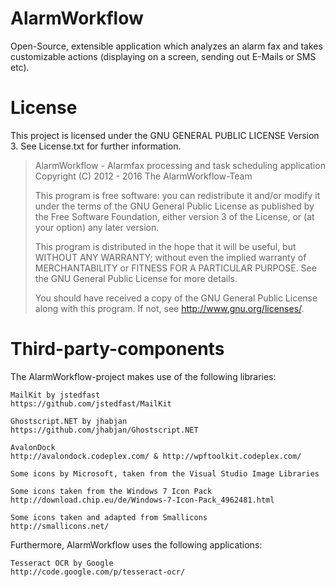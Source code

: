 # AlarmWorkflow

Open-Source, extensible application which analyzes an alarm fax and takes customizable actions (displaying on a screen, sending out E-Mails or SMS etc).

# License

This project is licensed under the GNU GENERAL PUBLIC LICENSE Version 3. See License.txt for further information.

> AlarmWorkflow - Alarmfax processing and task scheduling application
> Copyright (C) 2012 - 2016	The AlarmWorkflow-Team
>
> This program is free software: you can redistribute it and/or modify
> it under the terms of the GNU General Public License as published by
> the Free Software Foundation, either version 3 of the License, or
> (at your option) any later version.
>
> This program is distributed in the hope that it will be useful,
> but WITHOUT ANY WARRANTY; without even the implied warranty of
> MERCHANTABILITY or FITNESS FOR A PARTICULAR PURPOSE.  See the
> GNU General Public License for more details.
>
> You should have received a copy of the GNU General Public License
> along with this program.  If not, see <http://www.gnu.org/licenses/>.

# Third-party-components

The AlarmWorkflow-project makes use of the following libraries:

    MailKit by jstedfast
    https://github.com/jstedfast/MailKit
    
	Ghostscript.NET by jhabjan
	https://github.com/jhabjan/Ghostscript.NET
	
    AvalonDock
    http://avalondock.codeplex.com/ & http://wpftoolkit.codeplex.com/
    
    Some icons by Microsoft, taken from the Visual Studio Image Libraries
    
    Some icons taken from the Windows 7 Icon Pack
    http://download.chip.eu/de/Windows-7-Icon-Pack_4962481.html
    
    Some icons taken and adapted from Smallicons 
    http://smallicons.net/

Furthermore, AlarmWorkflow uses the following applications:

    Tesseract OCR by Google
    http://code.google.com/p/tesseract-ocr/
